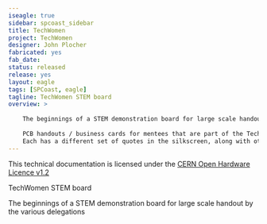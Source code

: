 ```yaml
---
iseagle: true
sidebar: spcoast_sidebar
title: TechWomen
project: TechWomen
designer: John Plocher
fabricated: yes
fab_date: 
status: released
release: yes
layout: eagle
tags: [SPCoast, eagle]
tagline: TechWomen STEM board
overview: >
    
    The beginnings of a STEM demonstration board for large scale handout by the various delegations
    
    PCB handouts / business cards for mentees that are part of the TechWomen program.
    Each has a different set of quotes in the silkscreen, along with other messages "hidden" in the copper layers.
---
```



This technical documentation is licensed under the [CERN Open Hardware Licence v1.2](http://www.ohwr.org/attachments/2388/cern_ohl_v_1_2.txt)

TechWomen STEM board

The beginnings of a STEM demonstration board for large scale handout by the various delegations

